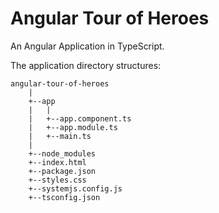 # Angular Tour of Heroes

An Angular Application in TypeScript.

The application directory structures:

	angular-tour-of-heroes
		|
		+--app
		|	|
		|	+--app.component.ts
		|	+--app.module.ts
		|	+--main.ts
		|
		+--node_modules
		+--index.html
		+--package.json
		+--styles.css
		+--systemjs.config.js
		+--tsconfig.json
